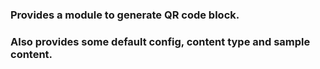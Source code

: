 ### Provides a module to generate QR code block.

### Also provides some default config, content type and sample content.
